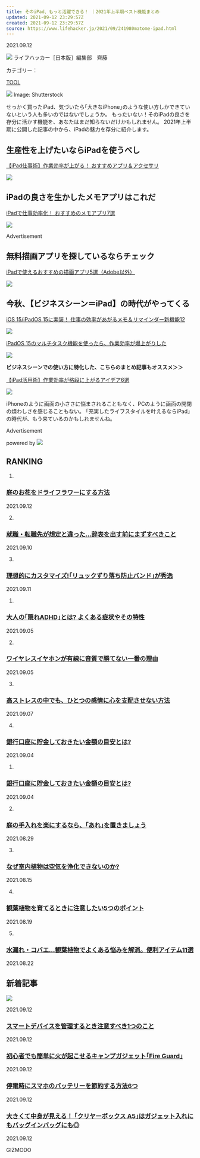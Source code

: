 ```yaml
---
title: そのiPad、もっと活躍できる！ ｜2021年上半期ベスト機能まとめ
updated: 2021-09-12 23:29:57Z
created: 2021-09-12 23:29:57Z
source: https://www.lifehacker.jp/2021/09/241980matome-ipad.html
---
```


2021.09.12

   ![](https://www.lifehacker.jp/assets/common/img/icon_author.svg)   ライフハッカー［日本版］編集部　齊藤

カテゴリー：

[TOOL](https://www.lifehacker.jp/tool/)

 ![](https://assets.media-platform.com/lifehacker/dist/images/2021/09/09/%E6%96%B0%E8%A6%8F%E3%83%95%E3%82%9A%E3%83%AD%E3%82%B7%E3%82%99%E3%82%A7%E3%82%AF%E3%83%88%289%29-w960.jpg) Image: Shutterstock

せっかく買ったiPad、気づいたら｢大きなiPhone｣のような使い方しかできていないという人も多いのではないでしょうか。
もったいない！そのiPadの良さを存分に活かす機能を、あなたはまだ知らないだけかもしれません。
2021年上半期に公開した記事の中から、iPadの魅力を存分に紹介します。

## 生産性を上げたいならiPadを使うべし

[【iPad仕事術】作業効率が上がる！ おすすめアプリ＆アクセサリ](https://www.lifehacker.jp/2021/06/236372productivity-apps-and-accessories-for-ipad.html)

[![](https://assets.media-platform.com/lifehacker/dist/images/2021/06/23/%E6%96%B0%E8%A6%8F%E3%83%95%E3%82%9A%E3%83%AD%E3%82%B7%E3%82%99%E3%82%A7%E3%82%AF%E3%83%88%286%29-w960.jpg)](https://www.lifehacker.jp/2021/06/236372productivity-apps-and-accessories-for-ipad.html)

## iPadの良さを生かしたメモアプリはこれだ

[iPadで仕事効率化！ おすすめのメモアプリ7選](https://www.lifehacker.jp/2021/06/best-note-taking-app-ipad-pro.html)

[![](https://assets.media-platform.com/lifehacker/dist/images/2021/06/11/GettyImages-513367995-w960.jpg)](https://www.lifehacker.jp/2021/06/best-note-taking-app-ipad-pro.html)

Advertisement

## 無料描画アプリを探しているならチェック

[iPadで使えるおすすめの描画アプリ5選（Adobe以外）](https://www.lifehacker.jp/2021/07/the-best-ipad-drawing-apps-that-arent-adobe-fresco.html)

[![](https://assets.media-platform.com/lifehacker/dist/images/2021/07/04/drawing-w960.jpg)](https://www.lifehacker.jp/2021/07/the-best-ipad-drawing-apps-that-arent-adobe-fresco.html)

## 今秋、【ビジネスシーン＝iPad】の時代がやってくる

[iOS 15/iPadOS 15に実装！ 仕事の効率があがるメモ＆リマインダー新機能12](https://www.lifehacker.jp/2021/08/240800ios-15-ipados-15.html)

[![](https://assets.media-platform.com/lifehacker/dist/images/2021/08/23/210823ios15-w960.jpg)](https://www.lifehacker.jp/2021/08/240800ios-15-ipados-15.html)

[iPadOS 15のマルチタスク機能を使ったら、作業効率が爆上がりした](https://www.lifehacker.jp/2021/08/ipados-15-reviews.html)

[![](https://assets.media-platform.com/lifehacker/dist/images/2021/08/25/shutterstock_1718026099-w960.jpg)](https://www.lifehacker.jp/2021/08/ipados-15-reviews.html)

**ビジネスシーンでの使い方に特化した、こちらのまとめ記事もオススメ＞＞**

[【iPad活用術】作業効率が格段に上がるアイデア6選](https://www.lifehacker.jp/2021/05/235407matome-ipad.html)

[![](https://assets.media-platform.com/lifehacker/dist/images/2021/05/25/shutterstock_675041560%281%29-w960.jpg)](https://www.lifehacker.jp/2021/05/235407matome-ipad.html)

iPhoneのように画面の小ささに悩まされることもなく、PCのように画面の開閉の煩わしさを感じることもない。
｢充実したライフスタイルを叶えるならiPad｣の時代が、もう来ているのかもしれませんね。

Advertisement

 powered by   [![](https://www.lifehacker.jp/assets/common/img/logo_cxense.png)](http://www.cxense.com/jp/)

## RANKING

1.

### [庭のお花をドライフラワーにする方法](https://www.lifehacker.jp/2021/09/how-to-air-dry-fresh-flowers-to-decorate-with.html?cx_click=pc_ranking)

2021.09.12

2.

### [就職・転職先が想定と違った...辞表を出す前にまずすべきこと](https://www.lifehacker.jp/2021/09/241729what-to-do-when-your-new-job-sucks-other-than-quit.html?cx_click=pc_ranking)

2021.09.10

3.

### [理想的にカスタマイズ!｢リュックずり落ち防止バンド｣が秀逸](https://www.lifehacker.jp/2021/09/amazon-moriseityuu-stopper-1.html?cx_click=pc_ranking)

2021.09.11

1.

### [大人の｢隠れADHD｣とは? よくある症状やその特性](https://www.lifehacker.jp/2021/09/are-you-living-with-undiagnosed-adult-adhd.html?cx_click=pc_ranking)

2021.09.05

2.

### [ワイヤレスイヤホンが有線に音質で勝てない一番の理由](https://www.lifehacker.jp/2021/09/bluetooth-headphones-will-never-give-you-the-best-sound.html?cx_click=pc_ranking)

2021.09.05

3.

### [高ストレスの中でも、ひとつの感情に心を支配させない方法](https://www.lifehacker.jp/2021/09/how-to-identify-your-dominant-emotional-style-and-why.html?cx_click=pc_ranking)

2021.09.07

4.

### [銀行口座に貯金しておきたい金額の目安とは?](https://www.lifehacker.jp/2021/09/how-much-cash-should-you-ideally-keep-in-your-bank-acco.html?cx_click=pc_ranking)

2021.09.04

1.

### [銀行口座に貯金しておきたい金額の目安とは?](https://www.lifehacker.jp/2021/09/how-much-cash-should-you-ideally-keep-in-your-bank-acco.html?cx_click=pc_ranking)

2021.09.04

2.

### [庭の手入れを楽にするなら、｢あれ｣を置きましょう](https://www.lifehacker.jp/2021/08/you-need-a-rock-garden-to-save-yourself-from-so-much-ya.html?cx_click=pc_ranking)

2021.08.29

3.

### [なぜ室内植物は空気を浄化できないのか?](https://www.lifehacker.jp/2021/08/do-houseplants-actually-filter-your-ai.html?cx_click=pc_ranking)

2021.08.15

4.

### [観葉植物を育てるときに注意したい5つのポイント](https://www.lifehacker.jp/2021/08/240608house-plants-matome.html?cx_click=pc_ranking)

2021.08.19

5.

### [水漏れ・コバエ...観葉植物でよくある悩みを解消。便利アイテム11選](https://www.lifehacker.jp/2021/08/240770houseplants-mustitem-editors-buy.html?cx_click=pc_ranking)

2021.08.22

## 新着記事

 [![](https://assets.media-platform.com/lifehacker/dist/images/2021/09/09/%E6%96%B0%E8%A6%8F%E3%83%95%E3%82%9A%E3%83%AD%E3%82%B7%E3%82%99%E3%82%A7%E3%82%AF%E3%83%88%289%29-w640.jpg)](https://www.lifehacker.jp/2021/09/241980matome-ipad.html)

2021.09.12

###   [スマートデバイスを管理するとき注意すべき1つのこと](https://www.lifehacker.jp/2021/09/why-you-should-stop-setting-up-smart-devices-with-multi.html)

2021.09.12

###   [初心者でも簡単に火が起こせるキャンプガジェット｢Fire Guard｣](https://www.lifehacker.jp/2021/09/machi-ya-fireguard-end.html)

2021.09.12

###   [停電時にスマホのバッテリーを節約する方法6つ](https://www.lifehacker.jp/2021/09/the-best-ways-to-save-your-phone-battery-when-the-powe.html)

2021.09.12

###   [大きくて中身が見える！ ｢クリヤーボックス A5｣はガジェット入れにもバッグインバッグにも◎](https://www.lifehacker.jp/2021/09/amazon-lihitlab-clearbox.html)

2021.09.12

GIZMODO
